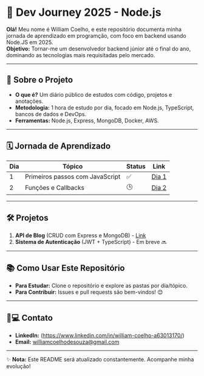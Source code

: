 # 🚀 Dev Journey 2025 - Node.js

**Olá!** Meu nome é William Coelho, e este repositório documenta minha jornada de aprendizado em programção, com foco em backend usando Node.JS em 2025.  
**Objetivo:** Tornar-me um desenvolvedor backend júnior até o final do ano, dominando as tecnologias mais requisitadas pelo mercado.

---

## 📌 Sobre o Projeto
- **O que é?** Um diário público de estudos com código, projetos e anotações.
- **Metodologia:** 1 hora de estudo por dia, focado em Node.js, TypeScript, bancos de dados e DevOps.
- **Ferramentas:** Node.js, Express, MongoDB, Docker, AWS.

---

## 🗓 Jornada de Aprendizado
| Dia | Tópico | Status | Link |
|-----|--------|--------|------|
| 1   | Primeiros passos com JavaScript | ✅ | [Dia 1](/dia-1) |
| 2   | Funções e Callbacks | 🕒 | [Dia 2](/dia-2) |

---

## 🛠 Projetos
1. **API de Blog** (CRUD com Express e MongoDB) - [Link](/projetos/blog-api)
2. **Sistema de Autenticação** (JWT + TypeScript) - Em breve 🔜

---

## 📚 Como Usar Este Repositório
- **Para Estudar:** Clone o repositório e explore as pastas por dia/tópico.
- **Para Contribuir:** Issues e pull requests são bem-vindos! 😊

---

## 👨💻 Contato
- **LinkedIn:** (https://www.linkedin.com/in/william-coelho-a63013170/)
- **Email:** williamcoelhodesouza@gmail.com

---

✨ **Nota:** Este README será atualizado constantemente. Acompanhe minha evolução!

